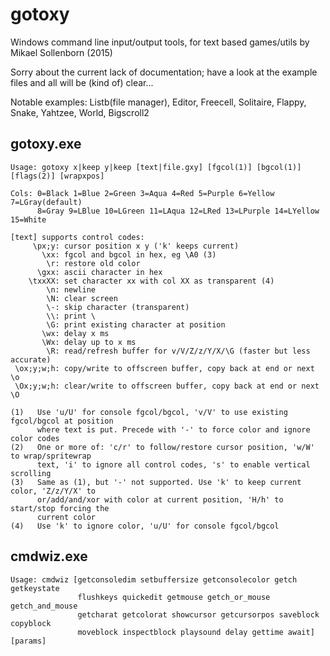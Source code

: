 # gotoxy
Windows command line input/output tools, for text based games/utils by Mikael Sollenborn (2015)

Sorry about the current lack of documentation; have a look at the example files and all will be (kind of) clear...

Notable examples: Listb(file manager), Editor, Freecell, Solitaire, Flappy, Snake, Yahtzee, World, Bigscroll2


gotoxy.exe
----------
```
Usage: gotoxy x|keep y|keep [text|file.gxy] [fgcol(1)] [bgcol(1)] [flags(2)] [wrapxpos]

Cols: 0=Black 1=Blue 2=Green 3=Aqua 4=Red 5=Purple 6=Yellow 7=LGray(default)
      8=Gray 9=LBlue 10=LGreen 11=LAqua 12=LRed 13=LPurple 14=LYellow 15=White

[text] supports control codes:
     \px;y: cursor position x y ('k' keeps current)
       \xx: fgcol and bgcol in hex, eg \A0 (3)
        \r: restore old color
      \gxx: ascii character in hex
    \txxXX: set character xx with col XX as transparent (4)
        \n: newline
        \N: clear screen
        \-: skip character (transparent)
        \\: print \
        \G: print existing character at position
       \wx: delay x ms
       \Wx: delay up to x ms
        \R: read/refresh buffer for v/V/Z/z/Y/X/\G (faster but less accurate)
 \ox;y;w;h: copy/write to offscreen buffer, copy back at end or next \o
 \Ox;y;w;h: clear/write to offscreen buffer, copy back at end or next \O

(1)   Use 'u/U' for console fgcol/bgcol, 'v/V' to use existing fgcol/bgcol at position
      where text is put. Precede with '-' to force color and ignore color codes
(2)   One or more of: 'c/r' to follow/restore cursor position, 'w/W' to wrap/spritewrap
      text, 'i' to ignore all control codes, 's' to enable vertical scrolling
(3)   Same as (1), but '-' not supported. Use 'k' to keep current color, 'Z/z/Y/X' to 
      or/add/and/xor with color at current position, 'H/h' to start/stop forcing the 
      current color
(4)   Use 'k' to ignore color, 'u/U' for console fgcol/bgcol      
```

cmdwiz.exe
----------
```
Usage: cmdwiz [getconsoledim setbuffersize getconsolecolor getch getkeystate 
               flushkeys quickedit getmouse getch_or_mouse getch_and_mouse
               getcharat getcolorat showcursor getcursorpos saveblock copyblock
               moveblock inspectblock playsound delay gettime await] [params]
```
